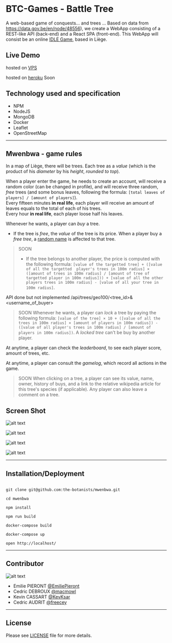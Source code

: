 # BTC-Games - Battle Tree


A web-based game of conquests… and trees ...
Based on data from https://data.gov.be/en/node/48556), we create a WebApp consisting of a REST-like API (back-end) and a React SPA (front-end). This WebApp will consist be an online [IDLE Game](https://en.wikipedia.org/wiki/Incremental_game), based in Liège.


## Live Demo

hosted on [VPS](https://battletree.neant.be/)

hosted on [heroku](https://btc-liege.herokuapp.com/) Soon

## Technology used and specification

- NPM
- NodeJS
- MongoDB
- Docker
- Leaflet
- OpenStreetMap
___

## Mwenbwa - game rules

In a map of Liège, there will be trees. Each tree as a _value_ (which is the product of his _diameter_ by his _height_, *rounded to top*). 

When a player enter the game, he needs to create an account, will receive a random color (can be changed in profile), and will receive three random, *free* trees (and some bonus leaves, following the formula: `[total leaves of players] / [amount of players]`).  
Every fifteen minutes **in real life**, each player will receive an amount of leaves equals to the total of each of his trees.  
Every hour **in real life**, each player loose half his leaves.

Whenever he wants, a player can _buy_ a tree. 

- If the tree is *free*, the _value_ of the tree is its price. When a player buy a *free tree*, a [random name](https://www.npmjs.com/package/fantasy-name-generator) is affected to that tree.


> SOON
> - If the tree belongs to another player, the price is computed with the following formula: `[value of the targetted tree] + ([value of all the targetted  player's trees in 100m radius] × ([amount of trees in 100m radius] / [amount of tree of targetted player in 100m radius])) + [value of all the other players trees in 100m radius] - [value of all your tree in 100m radius]`.

API done but not implemented /api/trees/geo100/<tree_id>&<username_of_buyer>


> SOON
> Whenever he wants, a player can *lock* a tree by paying the following formula: `[value of the tree] × 10 + ([value of all the trees in 100m radius] × [amount of players in 100m radius]) - ([value of all player's trees in 100m radius] / [amount of players in 100m radius])`. A *locked tree* can't be buy by another player.
>

At anytime, a player can check the *leaderboard*, to see each player score, amount of trees, etc.  

At anytime, a player can consult the *gamelog*, which record all actions in the game.


> SOON 
> When clicking on a tree, a player can see its value, name, owner, history of buys, and a link to the relative wikipedia article for this tree's species (if applicable). Any player can also leave a comment on a tree.


## Screen Shot

![alt text](doc/screenshot/sshome.png?raw=true "Homepage - Login" )

![alt text](doc/screenshot/ssgameboard.png?raw=true "Gameboard - Map" )

![alt text](doc/screenshot/ssprofile.png?raw=true "Profile Edit" )

![alt text](doc/screenshot/ssscrore.png?raw=true "Score Board" )


___
## Installation/Deployment

```

git clone git@github.com:the-botanists/mwenbwa.git

cd mwenbwa

npm install

npm run build

docker-compose build

docker-compose up

open http://localhost/

```

___
## Contributor

![alt text](doc/team-4p.jpg?raw=true "Team Pictures" )

* Emilie PIERONT    [@EmiliePieront](https://github.com/EmiliePieront/)
* Cedric DEBROUX    [@macmowl](https://github.com/Cedricdebroux/)
* Kevin CASSART     [@KevKsar](https://github.com/KevKsar/)
* Cedric AUDRIT     [@freecey](https://github.com/freecey/)

___

## License
Please see [LICENSE](https://github.com/the-botanists/mwenbwa/raw/main/LICENSE) file for more details.
